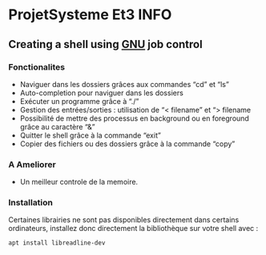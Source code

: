 # ProjetSysteme Et3 INFO

## Creating a shell using [GNU](https://www.gnu.org/software/libc/manual/html_node/Implementing-a-Shell.html) job control
### Fonctionalites

* Naviguer dans les dossiers grâces aux commandes “cd” et “ls”
* Auto-completion pour naviguer dans les dossiers
* Exécuter un programme grâce à “./”
* Gestion des entrées/sorties : utilisation de “< filename” et “> filename
* Possibilité de mettre des processus en background ou en foreground grâce au caractère “&”
* Quitter le shell grâce à la commande “exit”
* Copier des fichiers ou des dossiers grâce à la commande “copy”

### A Ameliorer
* Un meilleur controle de la memoire.



### Installation
Certaines librairies ne sont pas disponibles directement dans certains ordinateurs, installez donc directement la bibliothèque sur votre shell avec :
```bash
apt install libreadline-dev
```
